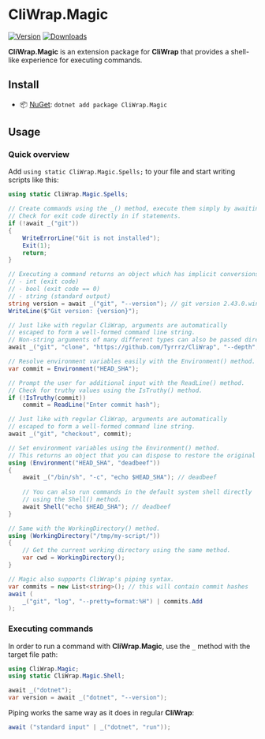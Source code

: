 ﻿# CliWrap.Magic

[![Version](https://img.shields.io/nuget/v/CliWrap.Magic.svg)](https://nuget.org/packages/CliWrap.Magic)
[![Downloads](https://img.shields.io/nuget/dt/CliWrap.Magic.svg)](https://nuget.org/packages/CliWrap.Magic)

**CliWrap.Magic** is an extension package for **CliWrap** that provides a shell-like experience for executing commands.

## Install

- 📦 [NuGet](https://nuget.org/packages/CliWrap.Magic): `dotnet add package CliWrap.Magic`

## Usage

### Quick overview

Add `using static CliWrap.Magic.Spells;` to your file and start writing scripts like this:

```csharp
using static CliWrap.Magic.Spells;

// Create commands using the _() method, execute them simply by awaiting.
// Check for exit code directly in if statements.
if (!await _("git"))
{
    WriteErrorLine("Git is not installed");
    Exit(1);
    return;
}

// Executing a command returns an object which has implicit conversions to:
// - int (exit code)
// - bool (exit code == 0)
// - string (standard output)
string version = await _("git", "--version"); // git version 2.43.0.windows.1
WriteLine($"Git version: {version}");

// Just like with regular CliWrap, arguments are automatically
// escaped to form a well-formed command line string.
// Non-string arguments of many different types can also be passed directly.
await _("git", "clone", "https://github.com/Tyrrrz/CliWrap", "--depth", 0);

// Resolve environment variables easily with the Environment() method.
var commit = Environment("HEAD_SHA");

// Prompt the user for additional input with the ReadLine() method.
// Check for truthy values using the IsTruthy() method.
if (!IsTruthy(commit))
    commit = ReadLine("Enter commit hash");

// Just like with regular CliWrap, arguments are automatically
// escaped to form a well-formed command line string.
await _("git", "checkout", commit);

// Set environment variables using the Environment() method.
// This returns an object that you can dispose to restore the original value.
using (Environment("HEAD_SHA", "deadbeef"))
{
    await _("/bin/sh", "-c", "echo $HEAD_SHA"); // deadbeef
    
    // You can also run commands in the default system shell directly
    // using the Shell() method.
    await Shell("echo $HEAD_SHA"); // deadbeef
}

// Same with the WorkingDirectory() method.
using (WorkingDirectory("/tmp/my-script/"))
{
    // Get the current working directory using the same method.
    var cwd = WorkingDirectory();
}

// Magic also supports CliWrap's piping syntax.
var commits = new List<string>(); // this will contain commit hashes
await (
    _("git", "log", "--pretty=format:%H") | commits.Add
);
```

### Executing commands

In order to run a command with **CliWrap.Magic**, use the `_` method with the target file path:

```csharp
using CliWrap.Magic;
using static CliWrap.Magic.Shell;

await _("dotnet");
var version = await _("dotnet", "--version");
```

Piping works the same way as it does in regular **CliWrap**:

```csharp
await ("standard input" | _("dotnet", "run"));
```